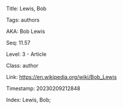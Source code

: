 Title:  Lewis, Bob

Tags:   authors

AKA:    Bob Lewis

Seq:    11.57

Level:  3 - Article

Class:  author

Link:   https://en.wikipedia.org/wiki/Bob_Lewis

Timestamp: 20230209212848

Index:  Lewis, Bob; 
